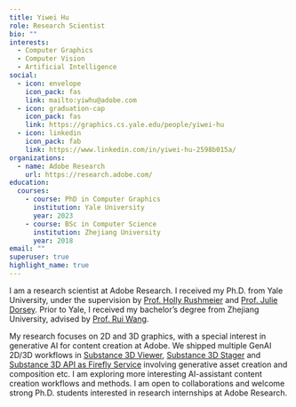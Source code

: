 ```yaml
---
title: Yiwei Hu
role: Research Scientist
bio: ""
interests:
  - Computer Graphics
  - Computer Vision
  - Artificial Intelligence
social:
  - icon: envelope
    icon_pack: fas
    link: mailto:yiwhu@adobe.com
  - icon: graduation-cap
    icon_pack: fas
    link: https://graphics.cs.yale.edu/people/yiwei-hu
  - icon: linkedin
    icon_pack: fab
    link: https://www.linkedin.com/in/yiwei-hu-2598b015a/
organizations:
  - name: Adobe Research
    url: https://research.adobe.com/
education:
  courses:
    - course: PhD in Computer Graphics
      institution: Yale University
      year: 2023
    - course: BSc in Computer Science
      institution: Zhejiang University
      year: 2018
email: ""
superuser: true
highlight_name: true
---
```

I am a research scientist at Adobe Research. I received my Ph.D. from Yale University, under the supervision by [Prof. Holly Rushmeier](https://graphics.cs.yale.edu/people/holly-rushmeier) and [Prof. Julie Dorsey](https://graphics.cs.yale.edu/people/julie-dorsey). Prior to Yale, I received my bachelor’s degree from Zhejiang University, advised by [Prof. Rui Wang](http://www.cad.zju.edu.cn/home/rwang/). 

My research focuses on 2D and 3D graphics, with a special interest in generative AI for content creation at Adobe. We shipped multiple GenAI 2D/3D workflows in [Substance 3D Viewer](https://helpx.adobe.com/substance-3d-viewer.html), [Substance 3D Stager](https://www.adobe.com/products/substance3d/apps/stager.html) and [Substance 3D API as Firefly Service](https://developer.adobe.com/firefly-services/docs/s3dapi/guides/generate_3d_object_composite/) involving generative asset creation and composition etc. I am exploring more interesting AI-assistant content creation workflows and methods. I am open to collaborations and welcome strong Ph.D. students interested in research internships at Adobe Research.